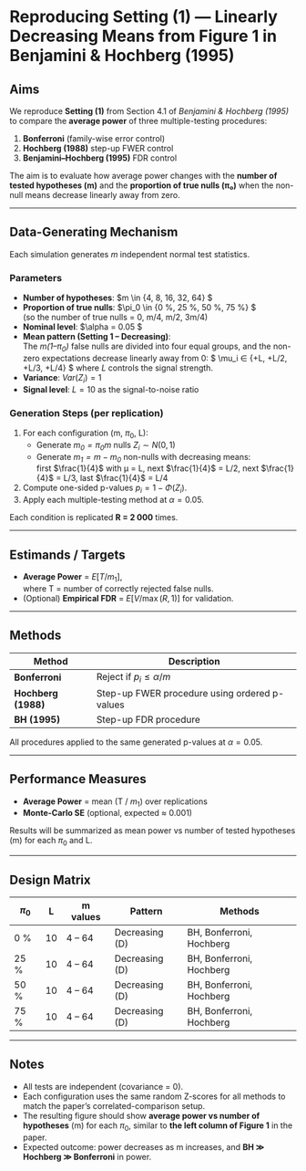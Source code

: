 # Reproducing Setting (1) — Linearly Decreasing Means from Figure 1 in Benjamini & Hochberg (1995)

## Aims
We reproduce **Setting (1)** from Section 4.1 of *Benjamini & Hochberg (1995)* to compare the **average power** of three multiple-testing procedures:
1. **Bonferroni** (family-wise error control)
2. **Hochberg (1988)** step-up FWER control
3. **Benjamini–Hochberg (1995)** FDR control  

The aim is to evaluate how average power changes with the **number of tested hypotheses (m)** and the **proportion of true nulls (π₀)** when the non-null means decrease linearly away from zero.

---

## Data-Generating Mechanism
Each simulation generates *m* independent normal test statistics.  

### Parameters
- **Number of hypotheses**: $m \in \{4, 8, 16, 32, 64\} $
- **Proportion of true nulls**: $\pi_0 \in \{0 \%, 25 \%, 50 \%, 75 \%\} $  
  (so the number of true nulls = 0, m/4, m/2, 3m/4)  
- **Nominal level**: $\alpha = 0.05  $
- **Mean pattern (Setting 1 – Decreasing)**:  
  The *$m (1 – \pi_0)$* false nulls are divided into four equal groups, and the non-zero expectations decrease linearly away from 0:
 $  \mu_i ∈ \{+L, +L/2, +L/3, +L/4\}
$
  where *L* controls the signal strength.  
- **Variance**: $Var(Z_i) = 1$ 
- **Signal level**: $L =10$ as the signal-to-noise ratio  

### Generation Steps (per replication)
1. For each configuration (m, $\pi_0$, L):  
   - Generate *$m_0 = \pi_0 m$* nulls $Z_i \sim N(0, 1)$  
   - Generate *$m_1 = m − m_0$* non-nulls with decreasing means:  
     first $\frac{1}{4}$ with μ = L, next $\frac{1}{4}$ = L/2, next $\frac{1}{4}$ = L/3, last $\frac{1}{4}$ = L/4  
2. Compute one-sided p-values $p_i = 1 − \Phi(Z_i)$.  
3. Apply each multiple-testing method at $\alpha = 0.05$.

Each condition is replicated **R = 2 000** times.

---

## Estimands / Targets
- **Average Power** = $E[T / m_1]$,  
  where T = number of correctly rejected false nulls.  
- (Optional) **Empirical FDR** = $E[V / \max(R, 1)]$ for validation.

---

## Methods
| Method | Description |
|---------|--------------|
| **Bonferroni** | Reject if $p_i ≤ \alpha / m$ |
| **Hochberg (1988)** | Step-up FWER procedure using ordered p-values |
| **BH (1995)** | Step-up FDR procedure |

All procedures applied to the same generated p-values at $\alpha = 0.05$.

---

## Performance Measures
- **Average Power** = mean (T / $m_1$) over replications  
- **Monte-Carlo SE** (optional, expected $\approx$ 0.001)  

Results will be summarized as mean power vs number of tested hypotheses (m) for each $\pi_0$ and L.

---

## Design Matrix

|$\pi_0$ | L | m values | Pattern | Methods |
|----|---|-----------|----------|----------|
| 0 % | 10 | 4 – 64 | Decreasing (D) | BH, Bonferroni, Hochberg |
| 25 % | 10 | 4 – 64 | Decreasing (D) | BH, Bonferroni, Hochberg |
| 50 % |  10 | 4 – 64 | Decreasing (D) | BH, Bonferroni, Hochberg |
| 75 % |10 | 4 – 64 | Decreasing (D) | BH, Bonferroni, Hochberg |

---

## Notes
- All tests are independent (covariance = 0).  
- Each configuration uses the same random Z-scores for all methods to match the paper’s correlated-comparison setup.  
- The resulting figure should show **average power vs number of hypotheses** (m) for each $\pi_0$, similar to **the left column of Figure 1** in the paper.  
- Expected outcome: power decreases as m increases, and **BH ≫ Hochberg ≫ Bonferroni** in power.
